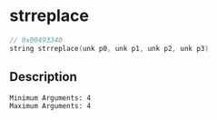 # strreplace
```c
// 0x00493340
string strreplace(unk p0, unk p1, unk p2, unk p3)
```
## Description
```
Minimum Arguments: 4
Maximum Arguments: 4
```
